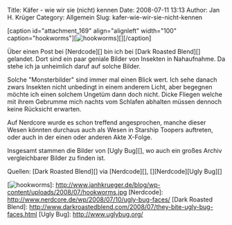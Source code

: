 Title: Käfer - wie wir sie (nicht) kennen
Date: 2008-07-11 13:13
Author: Jan H. Krüger
Category: Allgemein
Slug: kafer-wie-wir-sie-nicht-kennen

[caption id="attachment\_169" align="alignleft" width="100"
caption="hookworms"][![hookworms][]][][/caption]  
  
Über einen Post bei [Nerdcode][] bin ich bei [Dark Roasted Blend][]
gelandet. Dort sind ein paar geniale Bilder von Insekten in Nahaufnahme.
Da stehe ich ja unheimlich daruf auf solche Bilder.  
  
Solche "Monsterbilder" sind immer mal einen Blick wert. Ich sehe danach
zwars Insekten nicht unbedingt in einem anderem Licht, aber begegnen
möchte ich einen solchem Ungetüm dann doch nicht. Dicke Fliegen welche
mit ihrem Gebrumme mich nachts vom Schlafen abhalten müssen dennoch
keine Rücksicht erwarten.  
  
Auf Nerdcore wurde es schon treffend angesprochen, manche dieser Wesen
könnten durchaus auch als Wesen in Starship Toopers auftreten, oder auch
in der einen oder anderen Akte X-Folge.  
  
Insgesamt stammen die Bilder von [Ugly Bug][], wo auch ein großes Archiv
vergleichbarer Bilder zu finden ist.  
  
Quellen: [Dark Roasted Blend][] via [Nerdcode][], [][Nerdcode][Ugly
Bug][]

  [hookworms]: http://www.janhkrueger.de/blog/wp-content/uploads/2008/07/hookworms.jpg
    "hookworms"
  [![hookworms][]]: http://www.janhkrueger.de/blog/wp-content/uploads/2008/07/hookworms.jpg
  [Nerdcode]: http://www.nerdcore.de/wp/2008/07/10/ugly-bug-faces/
  [Dark Roasted Blend]: http://www.darkroastedblend.com/2008/07/they-bite-ugly-bug-faces.html
  [Ugly Bug]: http://www.uglybug.org/
